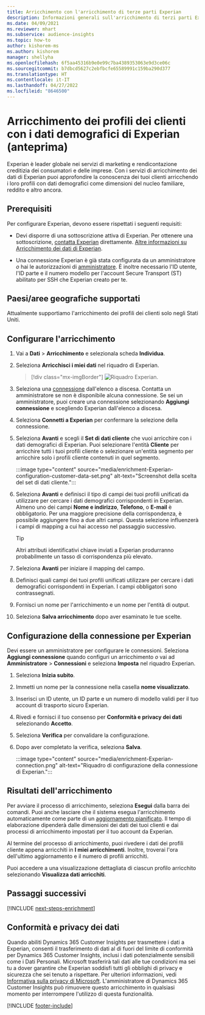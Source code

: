 ```yaml
---
title: Arricchimento con l'arricchimento di terze parti Experian
description: Informazioni generali sull'arricchimento di terzi parti Experian.
ms.date: 04/09/2021
ms.reviewer: mhart
ms.subservice: audience-insights
ms.topic: how-to
author: kishorem-ms
ms.author: kishorem
manager: shellyha
ms.openlocfilehash: 6f5aa45316b9e0e99c7ba4389353063e9d3ce06c
ms.sourcegitcommit: b7dbcd5627c2ebfbcfe65589991c159ba290d377
ms.translationtype: HT
ms.contentlocale: it-IT
ms.lasthandoff: 04/27/2022
ms.locfileid: "8646500"
---
```

# <a name="enrich-customer-profiles-with-demographics-from-experian-preview"></a>Arricchimento dei profili dei clienti con i dati demografici di Experian (anteprima)

Experian è leader globale nei servizi di marketing e rendicontazione creditizia dei consumatori e delle imprese. Con i servizi di arricchimento dei dati di Experian puoi approfondire la conoscenza dei tuoi clienti arricchendo i loro profili con dati demografici come dimensioni del nucleo familiare, reddito e altro ancora.

## <a name="prerequisites"></a>Prerequisiti

Per configurare Experian, devono essere rispettati i seguenti requisiti:

- Devi disporre di una sottoscrizione attiva di Experian. Per ottenere una sottoscrizione, [contatta Experian](https://www.experian.com/marketing-services/contact) direttamente. [Altre informazioni su Arricchimento dei dati di Experian](https://www.experian.com/marketing-services/microsoft?cmpid=ems_web_mci_cdppage).

- Una connessione Experian è già stata configurata da un amministratore *o* hai le autorizzazioni di [amministratore](permissions.md#admin). È inoltre necessario l'ID utente, l'ID parte e il numero modello per l'account Secure Transport (ST) abilitato per SSH che Experian creato per te.

## <a name="supported-countriesregions"></a>Paesi/aree geografiche supportati

Attualmente supportiamo l'arricchimento dei profili dei clienti solo negli Stati Uniti.

## <a name="configure-the-enrichment"></a>Configurare l'arricchimento

1. Vai a **Dati** > **Arricchimento** e selezionala scheda **Individua**.

1. Seleziona **Arricchisci i miei dati** nel riquadro di Experian.

   > [!div class="mx-imgBorder"]
   > ![Riquadro Experian.](media/experian-tile.png "Experian tile")
   > 

1. Seleziona una [connessione](connections.md) dall'elenco a discesa. Contatta un amministratore se non è disponibile alcuna connessione. Se sei un amministratore, puoi creare una connessione selezionando **Aggiungi connessione** e scegliendo Experian dall'elenco a discesa. 

1. Seleziona **Connetti a Experian** per confermare la selezione della connessione.

1.  Seleziona **Avanti** e scegli il **Set di dati cliente** che vuoi arricchire con i dati demografici di Experian. Puoi selezionare l'entità **Cliente** per arricchire tutti i tuoi profili cliente o selezionare un'entità segmento per arricchire solo i profili cliente contenuti in quel segmento.

    :::image type="content" source="media/enrichment-Experian-configuration-customer-data-set.png" alt-text="Screenshot della scelta del set di dati cliente.":::

1. Seleziona **Avanti** e definisci il tipo di campi dei tuoi profili unificati da utilizzare per cercare i dati demografici corrispondenti in Experian. Almeno uno dei campi **Nome e indirizzo**, **Telefono**, o **E-mail** è obbligatorio. Per una maggiore precisione della corrispondenza, è possibile aggiungere fino a due altri campi. Questa selezione influenzerà i campi di mapping a cui hai accesso nel passaggio successivo.

    > [!TIP]
    > Altri attributi identificativi chiave inviati a Experian produrranno probabilmente un tasso di corrispondenza più elevato.

1. Seleziona **Avanti** per iniziare il mapping del campo.

1. Definisci quali campi dei tuoi profili unificati utilizzare per cercare i dati demografici corrispondenti in Experian. I campi obbligatori sono contrassegnati.

1. Fornisci un nome per l'arricchimento e un nome per l'entità di output.

1. Seleziona **Salva arricchimento** dopo aver esaminato le tue scelte.

## <a name="configure-the-connection-for-experian"></a>Configurazione della connessione per Experian 

Devi essere un amministratore per configurare le connessioni. Seleziona **Aggiungi connessione** quando configuri un arricchimento *o* vai ad **Amministratore** > **Connessioni** e seleziona **Imposta** nel riquadro Experian.

1. Seleziona **Inizia subito**.

1. Immetti un nome per la connessione nella casella **nome visualizzato**.

1. Inserisci un ID utente, un ID parte e un numero di modello validi per il tuo account di trasporto sicuro Experian.

1. Rivedi e fornisci il tuo consenso per **Conformità e privacy dei dati** selezionando **Accetto**.

1. Seleziona **Verifica** per convalidare la configurazione.

1. Dopo aver completato la verifica, seleziona **Salva**.
   
   :::image type="content" source="media/enrichment-Experian-connection.png" alt-text="Riquadro di configurazione della connessione di Experian.":::

## <a name="enrichment-results"></a>Risultati dell'arricchimento

Per avviare il processo di arricchimento, seleziona **Esegui** dalla barra dei comandi. Puoi anche lasciare che il sistema esegua l'arricchimento automaticamente come parte di un [aggiornamento pianificato](system.md#schedule-tab). Il tempo di elaborazione dipenderà dalle dimensioni dei dati dei tuoi clienti e dai processi di arricchimento impostati per il tuo account da Experian.

Al termine del processo di arricchimento, puoi rivedere i dati dei profili cliente appena arricchiti in **I miei arricchimenti**. Inoltre, troverai l'ora dell'ultimo aggiornamento e il numero di profili arricchiti.

Puoi accedere a una visualizzazione dettagliata di ciascun profilo arricchito selezionando **Visualizza dati arricchiti**.

## <a name="next-steps"></a>Passaggi successivi

[!INCLUDE [next-steps-enrichment](includes/next-steps-enrichment.md)]

## <a name="data-privacy-and-compliance"></a>Conformità e privacy dei dati

Quando abiliti Dynamics 365 Customer Insights per trasmettere i dati a Experian, consenti il trasferimento di dati al di fuori del limite di conformità per Dynamics 365 Customer Insights, inclusi i dati potenzialmente sensibili come i Dati Personali. Microsoft trasferirà tali dati alle tue condizioni ma sei tu a dover garantire che Experian soddisfi tutti gli obblighi di privacy e sicurezza che sei tenuto a rispettare. Per ulteriori informazioni, vedi [Informativa sulla privacy di Microsoft](https://go.microsoft.com/fwlink/?linkid=396732).
L'amministratore di Dynamics 365 Customer Insights può rimuovere questo arricchimento in qualsiasi momento per interrompere l'utilizzo di questa funzionalità.


[!INCLUDE [footer-include](includes/footer-banner.md)]
